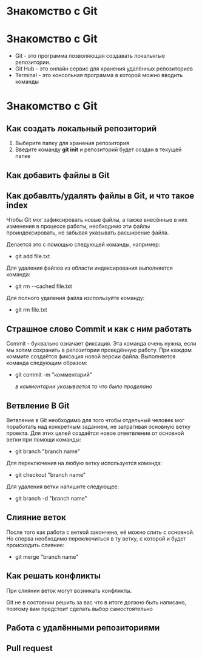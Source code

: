 # Знакомство с Git #
# Знакомство с Git #
+ Git - это программа позволяющая создавать локальнгые репозитории.
+ Git Hub - это онлайн сервис для хранения удалённых репозиториев
+ Terminal - это консольная программа в которой можно вводить команды

# Знакомство с Git #

## Как создать локальный репозиторий

1. Выберите папку для хранения репозитория
2. Введите команду **git init** и репозиторий будет создан в текущей папке

## Как добавить файлы в Git

## Как добавлть/удалять файлы в Git, и что такое index
Чтобы Git мог зафиксировать новые файлы, а также внесённые в них изменения в процессе работы, необходимо эти файлы проиндексировать, не забывая указывать расширение файла.

Делается это с помощью следующей команды, например:
+ git add file.txt

Для удаления файлов из области индексирования выполняется команда:
+ git rm --cached file.txt

Для полного удаления файла изспользуйте команду:

+ git rm file.txt

## Страшное слово Commit и как с ним работать
Commit - буквально означает фиксация. Эта команда очень нужна, если мы хотим сохранить в репозитории проведённую работу. При каждом коммите создаётся фиксация новой версии файла. Выполняется команда следующим образом:

+ git commit -m "комментарий"

    *в комментарии указывается то что было проделано*

## Ветвление В Git
Ветвление в Git необходимо для того чтобы отдельный человек мог поработать над конкретным заданием, не затрагивая основную ветку проекта. Для этих целей создаётся новое ответвление от основной ветки при помощи команды:

+ git branch "branch name"

Для переключения на любую ветку используется команда:
+ git checkout "branch name"

Для удаления ветки напишите следующее:
+ git branch -d "branch name"
## Слияние веток
После того как работа с веткой закончена, её можно слить с основной.
Но сперва необходимо переключиться в ту ветку, с которой и будет происходить слияние:

+ git merge "branch name"
## Как решать конфликты
При слиянии веток могут возникать конфликты.

 Git не в состоянии решить за вас что в итоге должно быть написано, поэтому вам предстоит сделать выбор самостоятельно
## Работа с удалёнными репозиториями

## Pull request